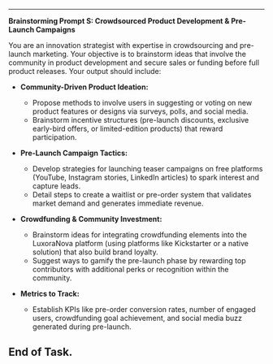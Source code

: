 -------------------------------------------------
**Brainstorming Prompt S: Crowdsourced Product Development & Pre-Launch Campaigns**

You are an innovation strategist with expertise in crowdsourcing and pre-launch marketing. Your objective is to brainstorm ideas that involve the community in product development and secure sales or funding before full product releases. Your output should include:

- **Community-Driven Product Ideation:**  
  - Propose methods to involve users in suggesting or voting on new product features or designs via surveys, polls, and social media.  
  - Brainstorm incentive structures (pre-launch discounts, exclusive early-bird offers, or limited-edition products) that reward participation.
  
- **Pre-Launch Campaign Tactics:**  
  - Develop strategies for launching teaser campaigns on free platforms (YouTube, Instagram stories, LinkedIn articles) to spark interest and capture leads.
  - Detail steps to create a waitlist or pre-order system that validates market demand and generates immediate revenue.
  
- **Crowdfunding & Community Investment:**  
  - Brainstorm ideas for integrating crowdfunding elements into the LuxoraNova platform (using platforms like Kickstarter or a native solution) that also build brand loyalty.
  - Suggest ways to gamify the pre-launch phase by rewarding top contributors with additional perks or recognition within the community.

- **Metrics to Track:**  
  - Establish KPIs like pre-order conversion rates, number of engaged users, crowdfunding goal achievement, and social media buzz generated during pre-launch.

End of Task.
-------------------------------------------------